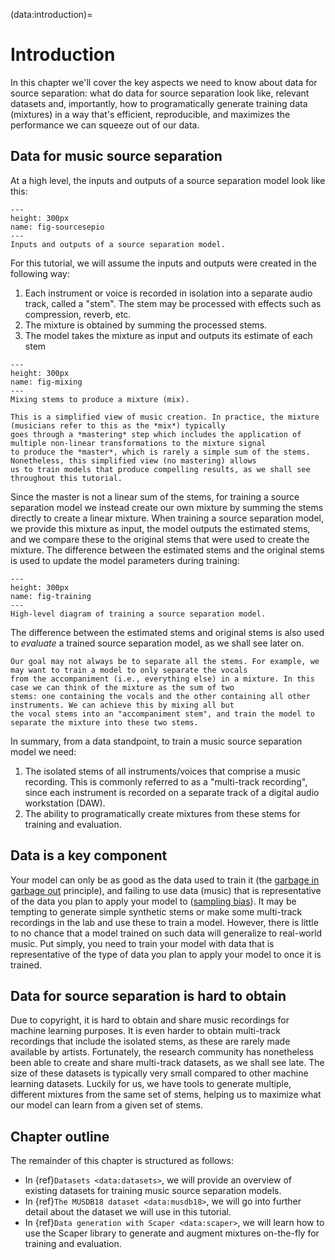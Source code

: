 (data:introduction)=
# Introduction

In this chapter we'll cover the key aspects we need to know about data for source separation: what do data for source 
separation look like, relevant datasets and, importantly, how to programatically generate training data (mixtures)
in a way that's efficient, reproducible, and maximizes the performance we can squeeze out of our data.

## Data for music source separation

At a high level, the inputs and outputs of a source separation model look like this:

```{figure} ../images/data/source_separation_io.png
---
height: 300px
name: fig-sourcesepio
---
Inputs and outputs of a source separation model.
```

For this tutorial, we will assume the inputs and outputs were created in the following way:
1. Each instrument or voice is recorded in isolation into a separate audio track, called a "stem". The stem may be 
processed with effects such as compression, reverb, etc.
2. The mixture is obtained by summing the processed stems.
3. The model takes the mixture as input and outputs its estimate of each stem

```{figure} ../images/data/music_mixing.png
---
height: 300px
name: fig-mixing
---
Mixing stems to produce a mixture (mix).
```

```{note}
This is a simplified view of music creation. In practice, the mixture (musicians refer to this as the *mix*) typically 
goes through a *mastering* step which includes the application of multiple non-linear transformations to the mixture signal
to produce the *master*, which is rarely a simple sum of the stems. Nonetheless, this simplified view (no mastering) allows 
us to train models that produce compelling results, as we shall see throughout this tutorial. 
```

Since the master is not a linear sum of the stems, for training a source separation model we instead create our own mixture 
by summing the stems directly to create a linear mixture. When training a source separation model, we provide this mixture 
as input, the model outputs the estimated stems, and we compare these to the original stems that were used to create the 
mixture. The difference between the estimated stems and the original stems is used to update the model parameters during 
training:

```{figure} ../images/data/source_separation_training.png
---
height: 300px
name: fig-training
---
High-level diagram of training a source separation model.
```

The difference between the estimated stems and original stems is also used to *evaluate* a trained source separation model,
as we shall see later on.

```{note}
Our goal may not always be to separate all the stems. For example, we may want to train a model to only separate the vocals
from the accompaniment (i.e., everything else) in a mixture. In this case we can think of the mixture as the sum of two 
stems: one containing the vocals and the other containing all other instruments. We can achieve this by mixing all but 
the vocal stems into an "accompaniment stem", and train the model to separate the mixture into these two stems. 
```

In summary, from a data standpoint, to train a music source separation model we need:
1. The isolated stems of all instruments/voices that comprise a music recording. This is commonly referred to as a
"multi-track recording", since each instrument is recorded on a separate track of a digital audio workstation (DAW).
2. The ability to programatically create mixtures from these stems for training and evaluation.


## Data is a key component

Your model can only be as good as the data used to train it (the [garbage in garbage 
out](https://en.wikipedia.org/wiki/Garbage_in,_garbage_out) principle), and failing to use data (music) that is 
representative of the data you plan to apply your model to ([sampling bias](https://en.wikipedia.org/wiki/Sampling_bias)).
It may be tempting to generate simple synthetic 
stems or make some multi-track recordings in the lab and use these to train a model. However, there is little to no chance 
that a model trained on such data will generalize to real-world music. Put simply, you need to train your model with data 
that is representative of the type of data you plan to apply your model to once it is trained.

## Data for source separation is hard to obtain

Due to copyright, it is hard to obtain and share music recordings for machine learning purposes. It is even harder to obtain
multi-track recordings that include the isolated stems, as these are rarely made available by artists. Fortunately, the research
community has nonetheless been able to create and share multi-track datasets, as we shall see late. The size of these datasets
is typically very small compared to other machine learning datasets. Luckily for us, we have tools to generate multiple, 
different mixtures from the same set of stems, helping us to maximize what our model can learn from a given set of stems. 

## Chapter outline

The remainder of this chapter is structured as follows:
* In {ref}`Datasets <data:datasets>`, we will provide an overview of existing datasets for training music source separation models.
* In {ref}`The MUSDB18 dataset <data:musdb18>`, we will go into further detail about the dataset we will use in this tutorial.
* In {ref}`Data generation with Scaper <data:scaper>`, we will learn how to use the Scaper library to generate and augment mixtures on-the-fly
for training and evaluation. 
